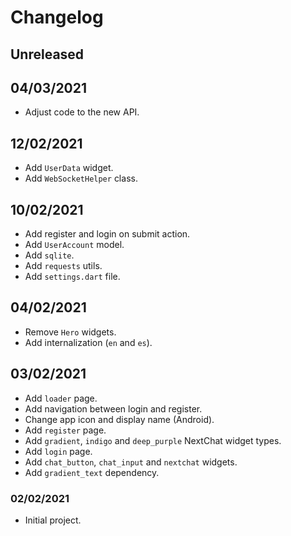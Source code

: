 # Changelog

## Unreleased

## 04/03/2021
-   Adjust code to the new API.

## 12/02/2021
-   Add `UserData` widget.
-   Add `WebSocketHelper` class.

## 10/02/2021
-   Add register and login on submit action.
-   Add `UserAccount` model.
-   Add `sqlite`.
-   Add `requests` utils.
-   Add `settings.dart` file.

## 04/02/2021
-   Remove `Hero` widgets.
-   Add internalization (`en` and `es`).

## 03/02/2021
-   Add `loader` page.
-   Add navigation between login and register.
-   Change app icon and display name (Android).
-   Add `register` page.
-   Add `gradient`, `indigo` and `deep_purple` NextChat widget types.
-   Add `login` page.
-   Add `chat_button`, `chat_input` and `nextchat` widgets.
-   Add `gradient_text` dependency.

### 02/02/2021
-   Initial project.
